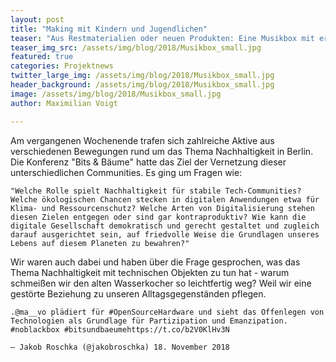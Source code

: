 ```yaml
---
layout: post
title: "Making mit Kindern und Jugendlichen"
teaser: "Aus Restmaterialien oder neuen Produkten: Eine Musikbox mit erstklassigem Sound ist schnell gebaut - eine Anleitung."
teaser_img_src: /assets/img/blog/2018/Musikbox_small.jpg
featured: true
categories: Projektnews
twitter_large_img: /assets/img/blog/2018/Musikbox_small.jpg
header_background: /assets/img/blog/2018/Musikbox_small.jpg
image: /assets/img/blog/2018/Musikbox_small.jpg
author: Maximilian Voigt

---
```

Am vergangenen Wochenende trafen sich zahlreiche Aktive aus verschiedenen Bewegungen rund um das Thema Nachhaltigkeit in Berlin. Die Konferenz "Bits & Bäume" hatte das Ziel der Vernetzung dieser unterschiedlichen Communities. Es ging um Fragen wie:

    "Welche Rolle spielt Nachhaltigkeit für stabile Tech-Communities? Welche ökologischen Chancen stecken in digitalen Anwendungen etwa für Klima- und Ressourcenschutz? Welche Arten von Digitalisierung stehen diesen Zielen entgegen oder sind gar kontraproduktiv? Wie kann die digitale Gesellschaft demokratisch und gerecht gestaltet und zugleich darauf ausgerichtet sein, auf friedvolle Weise die Grundlagen unseres Lebens auf diesem Planeten zu bewahren?"

Wir waren auch dabei und haben über die Frage gesprochen, was das Thema Nachhaltigkeit mit technischen Objekten zu tun hat - warum schmeißen wir den alten Wasserkocher so leichtfertig weg? Weil wir eine gestörte Beziehung zu unseren Alltagsgegenständen pflegen.

    .@ma__vo plädiert für #OpenSourceHardware und sieht das Offenlegen von Technologien als Grundlage für Partizipation und Emanzipation. #noblackbox #bitsundbaeumehttps://t.co/b2V0KlHv3N

    — Jakob Roschka (@jakobroschka) 18. November 2018

<script>

Um das zu ändern, müssen wir an unseren Vorstellungen arbeiten und die Geräte aufschrauben. Dafür brauchen wir offene Werkstätten und Open Hardware:

Viel mehr Details gibt es in der Aufzeichnung des Talks:


